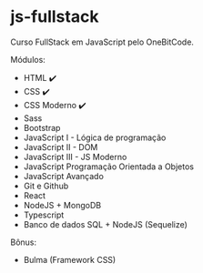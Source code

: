 # js-fullstack

Curso FullStack em JavaScript pelo OneBitCode.

Módulos:

- HTML ✔️
- CSS ✔️
- CSS Moderno ✔️
- Sass
- Bootstrap
- JavaScript I - Lógica de programação 
- JavaScript II - DOM
- JavaScript III - JS Moderno
- JavaScript Programação Orientada a Objetos
- JavaScript Avançado
- Git e Github
- React
- NodeJS + MongoDB
- Typescript
- Banco de dados SQL + NodeJS (Sequelize)

Bônus: 
  - Bulma (Framework CSS) 


  

